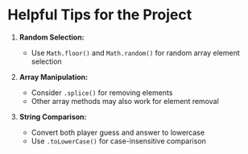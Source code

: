# Helpful Tips for the Project

1. **Random Selection:**
    - Use `Math.floor()` and `Math.random()` for random array element selection

2. **Array Manipulation:**
    - Consider `.splice()` for removing elements
    - Other array methods may also work for element removal

3. **String Comparison:**
    - Convert both player guess and answer to lowercase
    - Use `.toLowerCase()` for case-insensitive comparison